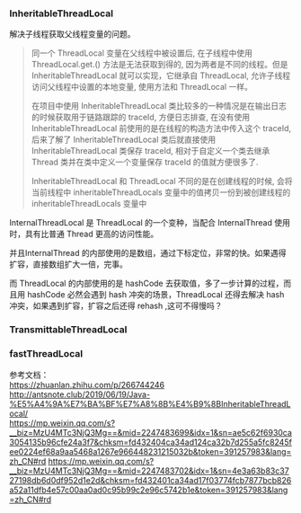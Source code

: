 
### InheritableThreadLocal  
解决子线程获取父线程变量的问题。
> 同一个 ThreadLocal 变量在父线程中被设置后, 在子线程中使用 ThreadLocal.get.() 方法是无法获取到得的, 因为两者是不同的线程。但是InheritableThreadLocal 就可以实现，它继承自 ThreadLocal, 允许子线程访问父线程中设置的本地变量, 使用方法和 ThreadLocal 一样。
>
>在项目中使用 InheritableThreadLocal 类比较多的一种情况是在输出日志的时候获取用于链路跟踪的 traceId, 方便日志排查, 在没有使用 InheritableThreadLocal 前使用的是在线程的构造方法中传入这个 traceId, 后来了解了 InheritableThreadLocal 类后就直接使用 InheritableThreadLocal 类保存 traceId, 相对于自定义一个类去继承 Thread 类并在类中定义一个变量保存 traceId 的值就方便很多了.
>
>InheritableThreadLocal 和 ThreadLocal 不同的是在创建线程的时候, 会将当前线程中 inheritableThreadLocals 变量中的值拷贝一份到被创建线程的 inheritableThreadLocals 变量中

InternalThreadLocal 是 ThreadLocal 的一个变种，当配合 InternalThread 使用时，具有比普通 Thread 更高的访问性能。

并且InternalThread 的内部使用的是数组，通过下标定位，非常的快。如果遇得扩容，直接数组扩大一倍，完事。

而 ThreadLocal 的内部使用的是 hashCode 去获取值，多了一步计算的过程，而且用 hashCode 必然会遇到 hash 冲突的场景，ThreadLocal 还得去解决 hash 冲突，如果遇到扩容，扩容之后还得 rehash ,这可不得慢吗？

### TransmittableThreadLocal


### fastThreadLocal




参考文档：  
https://zhuanlan.zhihu.com/p/266744246
http://antsnote.club/2019/06/19/Java-%E5%A4%9A%E7%BA%BF%E7%A8%8B%E4%B9%8BInheritableThreadLocal/  
https://mp.weixin.qq.com/s?__biz=MzU4MTc3NjQ3Mg==&mid=2247483699&idx=1&sn=ae5c62f6930ca3054135b96cfe24a3f7&chksm=fd432404ca34ad124ca32b7d255a5fc8245fee0224ef68a9aa5468a1267e966448231215032b&token=391257983&lang=zh_CN#rd
https://mp.weixin.qq.com/s?__biz=MzU4MTc3NjQ3Mg==&mid=2247483702&idx=1&sn=4e3a63b83c3727198db6d0df952d1e2d&chksm=fd432401ca34ad17f03774fcb7877bcb826a52a11dfb4e57c00aa0ad0c95b99c2e96c5742b1e&token=391257983&lang=zh_CN#rd
